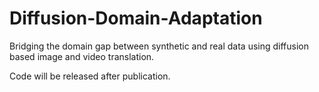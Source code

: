 # Diffusion-Domain-Adaptation
Bridging the domain gap between synthetic and real data using diffusion based image and video translation.

Code will be released after publication.
